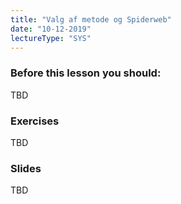 ```yaml
---
title: "Valg af metode og Spiderweb"
date: "10-12-2019"
lectureType: "SYS"
---
```

         
### Before this lesson you should:
TBD
          
 ### Exercises
TBD
          
 ### Slides
TBD

